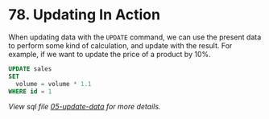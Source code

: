 # 78. Updating In Action

When updating data with the `UPDATE` command, we can use the present data to perform some kind of calculation, and update with the result. For example, if we want to update the price of a product by 10%.

```sql
UPDATE sales
SET
  volume = volume * 1.1
WHERE id = 1
```

_View sql file [05-update-data](./sql/05-update-data.sql) for more details._
